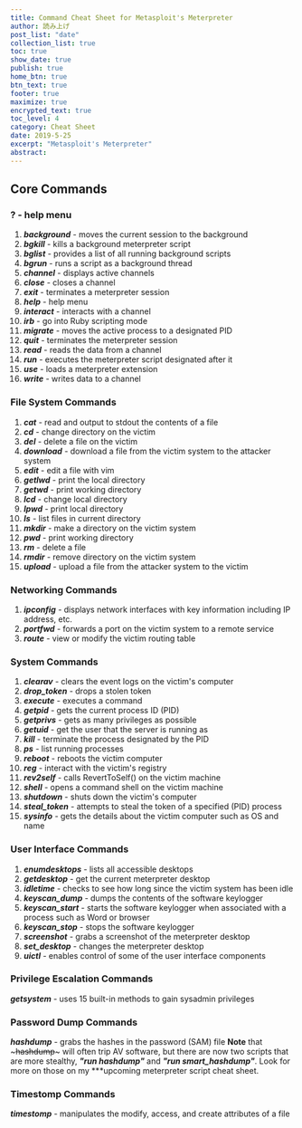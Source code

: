 ```yaml
---
title: Command Cheat Sheet for Metasploit's Meterpreter
author: 読み上げ
post_list: "date"
collection_list: true
toc: true
show_date: true
publish: true
home_btn: true
btn_text: true
footer: true
maximize: true
encrypted_text: true
toc_level: 4
category: Cheat Sheet
date: 2019-5-25
excerpt: "Metasploit's Meterpreter"
abstract: 
---
```


## Core Commands

### ? - help menu

  1. ***background*** - moves the current session to the background
  2. ***bgkill*** - kills a background meterpreter script
  3. ***bglist*** - provides a list of all running background scripts
  4. ***bgrun*** - runs a script as a background thread
  5. ***channel*** - displays active channels
  6. ***close*** - closes a channel
  7. ***exit*** - terminates a meterpreter session
  8. ***help*** - help menu
  9. ***interact*** - interacts with a channel
  10. ***irb*** - go into Ruby scripting mode
  11. ***migrate*** - moves the active process to a designated PID
  12. ***quit*** - terminates the meterpreter session
  14. ***read*** - reads the data from a channel
  15. ***run*** - executes the meterpreter script designated after it
  16. ***use*** - loads a meterpreter extension
  17. ***write*** - writes data to a channel

### File System Commands
  1. ***cat*** - read and output to stdout the contents of a file
  2. ***cd*** - change directory on the victim
  3. ***del*** - delete a file on the victim
  4. ***download*** - download a file from the victim system to the attacker system
  5. ***edit*** - edit a file with vim
  6. ***getlwd*** - print the local directory
  7. ***getwd*** - print working directory
  8. ***lcd*** - change local directory
  9. ***lpwd*** - print local directory
  10. ***ls*** - list files in current directory
  11. ***mkdir*** - make a directory on the victim system
  12. ***pwd*** - print working directory
  13. ***rm*** - delete a file
  14. ***rmdir*** - remove directory on the victim system
  15. ***upload*** - upload a file from the attacker system to the victim

### Networking Commands
 1. ***ipconfig*** - displays network interfaces with key information including IP address, etc.
 2. ***portfwd*** - forwards a port on the victim system to a remote service
 3. ***route*** - view or modify the victim routing table

### System Commands
  1. ***clearav*** - clears the event logs on the victim's computer
  2. ***drop_token*** - drops a stolen token
  3. ***execute*** - executes a command
  4. ***getpid*** - gets the current process ID (PID)
  5. ***getprivs*** - gets as many privileges as possible
  6. ***getuid*** - get the user that the server is running as
  7. ***kill*** - terminate the process designated by the PID
  8. ***ps*** - list running processes
  9. ***reboot*** - reboots the victim computer
  10. ***reg*** - interact with the victim's registry
  11. ***rev2self*** - calls RevertToSelf() on the victim machine
  12. ***shell*** - opens a command shell on the victim machine
  13. ***shutdown*** - shuts down the victim's computer
  14. ***steal_token*** - attempts to steal the token of a specified (PID) process
  15. ***sysinfo*** - gets the details about the victim computer such as OS and name

### User Interface Commands
  1. ***enumdesktops*** - lists all accessible desktops
  2. ***getdesktop*** - get the current meterpreter desktop
  3. ***idletime*** - checks to see how long since the victim system has been idle
  4. ***keyscan_dump*** - dumps the contents of the software keylogger
  5. ***keyscan_start*** - starts the software keylogger when associated with a process such as Word or browser
  6. ***keyscan_stop*** - stops the software keylogger
  7. ***screenshot*** - grabs a screenshot of the meterpreter desktop
  8. ***set_desktop*** - changes the meterpreter desktop
  9. ***uictl*** - enables control of some of the user interface components

### Privilege Escalation Commands
***getsystem*** - uses 15 built-in methods to gain sysadmin privileges

### Password Dump Commands
***hashdump*** - grabs the hashes in the password (SAM) file
**Note** that ~~~hashdump~~~ will often trip AV software, but there are now two scripts that are more stealthy, ***"run hashdump"*** and ***"run smart_hashdump"***. Look for more on those on my ***upcoming meterpreter script cheat sheet.

### Timestomp Commands
***timestomp*** - manipulates the modify, access, and create attributes of a file
